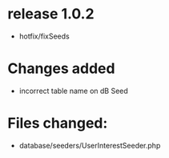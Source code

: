 # release 1.0.2
- hotfix/fixSeeds

# Changes added 
- incorrect table name on dB Seed

# Files changed:
- database/seeders/UserInterestSeeder.php
